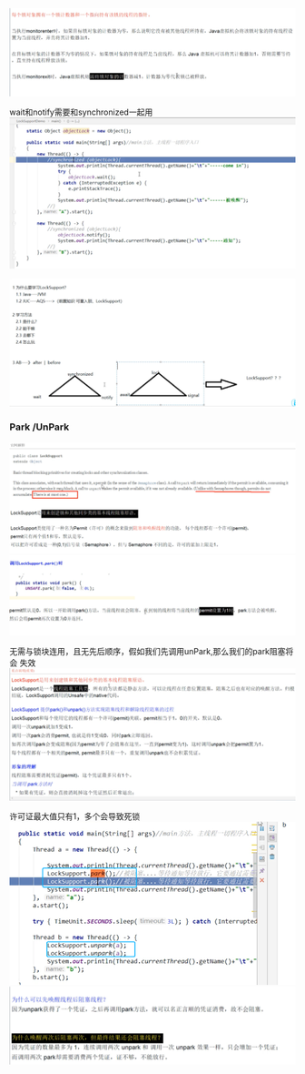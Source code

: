 ![img.png](img.png)

wait和notify需要和synchronized一起用
![img_1.png](img_1.png)

![img_2.png](img_2.png)

### Park /UnPark

![img_3.png](img_3.png)
![img_4.png](img_4.png)

无需与锁块连用，且无先后顺序，假如我们先调用unPark,那么我们的park阻塞将会 失效
![img_5.png](img_5.png)

许可证最大值只有1，多个会导致死锁
![img_6.png](img_6.png)
![img_7.png](img_7.png)